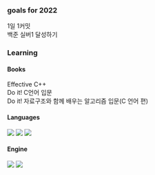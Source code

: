### goals for 2022
<div>
1일 1커밋
<div>
<div>
백준 실버1 달성하기
<div>

### Learning

#### Books
<div>
Effective C++
<div>
<div>
Do it! C언어 입문
<div>
<div>
Do it! 자료구조와 함께 배우는 알고리즘 입문(C 언어 편)
<div>
  
#### Languages
<div>
<img src="https://img.shields.io/badge/c-%2300599C.svg?style=for-the-badge&logo=c&logoColor=white"/>
<img src="https://img.shields.io/badge/c++-%2300599C.svg?style=for-the-badge&logo=c%2B%2B&logoColor=white"/>
<img src="https://img.shields.io/badge/c%23-%23239120.svg?style=for-the-badge&logo=c-sharp&logoColor=white"/>
<div>
  
#### Engine
<div>
<img src="https://img.shields.io/badge/unreal engine-%23313131.svg?style=for-the-badge&logo=unrealengine&logoColor=white"/>
<img src="https://img.shields.io/badge/unity-%23000000.svg?style=for-the-badge&logo=unity&logoColor=white"/>
<div>

